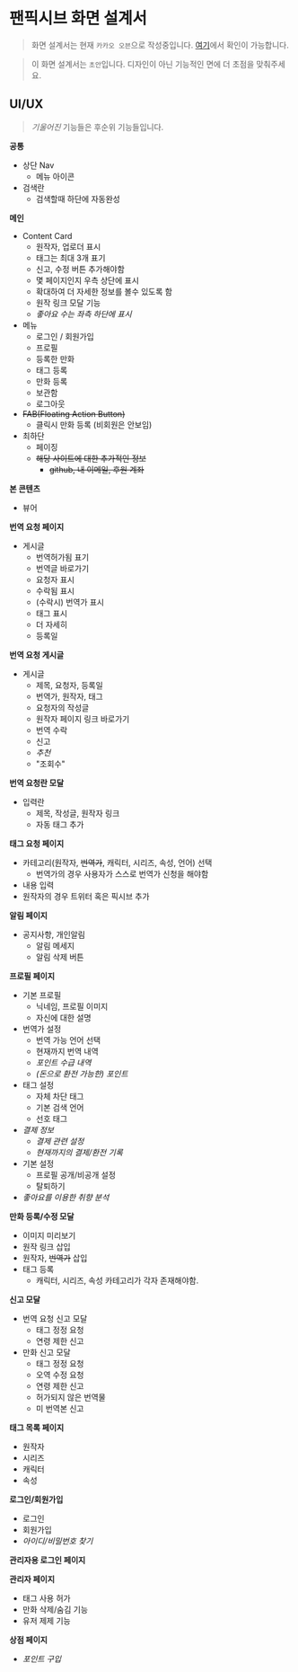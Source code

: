 # 팬픽시브 화면 설계서

> 화면 설계서는 현재 `카카오 오븐`으로 작성중입니다. [여기](https://ovenapp.io/view/aP0lKWO81z0Zc6g0PeLp2xvzbDz82tfV/gH0qm)에서 확인이 가능합니다.

> 이 화면 설계서는 `초안`입니다. 디자인이 아닌 기능적인 면에 더 초점을 맞춰주세요.

## UI/UX

> *기울어진* 기능들은 후순위 기능들입니다.

**공통**
- 상단 Nav
    - 메뉴 아이콘
- 검색란
    - 검색할때 하단에 자동완성

**메인**
- Content Card
    - 원작자, 업로더 표시
    - 태그는 최대 3개 표기
    - 신고, 수정 버튼 추가해야함
    - 몇 페이지인지 우측 상단에 표시
    - 확대하여 더 자세한 정보를 볼수 있도록 함
    - 원작 링크 모달 기능
    - *좋아요 수는 좌측 하단에 표시*
- 메뉴
    - 로그인 / 회원가입
    - 프로필
    - 등록한 만화
    - 태그 등록
    - 만화 등록
    - 보관함
    - 로그아웃
- ~~FAB(Floating Action Button)~~
    - 클릭시 만화 등록 (비회원은 안보임)
- 최하단
    - 페이징
    - ~~해당 사이트에 대한 추가적인 정보~~
        - ~~github, 내 이메일, 후원 계좌~~

**본 콘텐츠**
- 뷰어

**번역 요청 페이지**
- 게시글
    - 번역허가됨 표기
    - 번역글 바로가기
    - 요청자 표시
    - 수락됨 표시
    - (수락시) 번역가 표시
    - 태그 표시
    - 더 자세히
    - 등록일

**번역 요청 게시글**
- 게시글
    - 제목, 요청자, 등록일
    - 번역가, 원작자, 태그
    - 요청자의 작성글
    - 원작자 페이지 링크 바로가기
    - 번역 수락
    - 신고
    - *추천*
    - "조회수"

**번역 요청란 모달**
- 입력란
    - 제목, 작성글, 원작자 링크
    - 자동 태그 추가

**태그 요청 페이지**
- 카테고리(원작자, ~~번역가~~, 캐릭터, 시리즈, 속성, 언어) 선택
    - 번역가의 경우 사용자가 스스로 번역가 신청을 해야함
- 내용 입력
- 원작자의 경우 트위터 혹은 픽시브 추가

**알림 페이지**
- 공지사항, 개인알림
    - 알림 메세지
    - 알림 삭제 버튼

**프로필 페이지**
- 기본 프로필
    - 닉네임, 프로필 이미지
    - 자신에 대한 설명
- 번역가 설정
    - 번역 가능 언어 선택
    - 현재까지 번역 내역
    - *포인트 수급 내역*
    - *(돈으로 환전 가능한) 포인트*
- 태그 설정
    - 자체 차단 태그
    - 기본 검색 언어
    - 선호 태그
- *결제 정보*
    - *결제 관련 설정*
    - *현재까지의 결제/환전 기록*
- 기본 설정
    - 프로필 공개/비공개 설정
    - 탈퇴하기
- *좋아요를 이용한 취향 분석*

**만화 등록/수정 모달**
- 이미지 미리보기
- 원작 링크 삽입
- 원작자, ~~번역가~~ 삽입
- 태그 등록
    - 캐릭터, 시리즈, 속성 카테고리가 각자 존재해야함.

**신고 모달**
- 번역 요청 신고 모달
    - 태그 정정 요청
    - 연령 제한 신고
- 만화 신고 모달
    - 태그 정정 요청
    - 오역 수정 요청
    - 연령 제한 신고
    - 허가되지 않은 번역물
    - 미 번역본 신고

**태그 목록 페이지**
- 원작자
- 시리즈
- 캐릭터
- 속성

**로그인/회원가입**
- 로그인
- 회원가입
- *아이디/비밀번호 찾기*

**관리자용 로그인 페이지**

**관리자 페이지**
- 태그 사용 허가
- 만화 삭제/숨김 기능
- 유저 제제 기능

**상점 페이지**
- *포인트 구입*